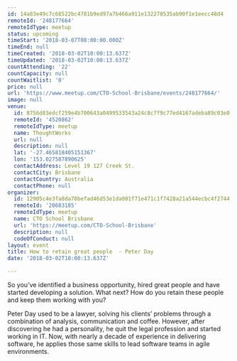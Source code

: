 ```yaml
---
id: 14a83e49c7c68522bc4781b9ed97a7b466a911e132270535ab90f1e1eecc48d4
remoteId: '248177664'
remoteIdType: meetup
status: upcoming
timeStart: '2018-03-07T08:00:00.000Z'
timeEnd: null
timeCreated: '2018-03-02T10:00:13.637Z'
timeUpdated: '2018-03-02T10:00:13.637Z'
countAttending: '22'
countCapacity: null
countWaitlist: '0'
price: null
url: 'https://www.meetup.com/CTO-School-Brisbane/events/248177664/'
image: null
venue:
  id: 8756d83edcf259e4b700643a0499533543a24c8c7f9c77ed4167adeba89c03e0
  remoteId: '4520862'
  remoteIdType: meetup
  name: ThoughtWorks
  url: null
  description: null
  lat: '-27.465818405151367'
  lon: '153.027587890625'
  contactAddress: Level 19 127 Creek St.
  contactCity: Brisbane
  contactCountry: Australia
  contactPhone: null
organizer:
  id: 12905c4e3fa8da70befad46d53e1da001f71e471c1f7428a21a544ecbc4f2744
  remoteId: '20683185'
  remoteIdType: meetup
  name: CTO School Brisbane
  url: 'https://meetup.com/CTO-School-Brisbane'
  description: null
  codeOfConduct: null
layout: event
title: How to retain great people  - Peter Day
date: '2018-03-02T10:00:13.637Z'

---
```

<p>So you’ve identified a business opportunity, hired great people and have started developing a solution. What next? How do you retain these people and keep them working with you?</p> <p>Peter Day used to be a lawyer, solving his clients’ problems through a combination of analysis, communication and coffee. However, after discovering he had a personality, he quit the legal profession and started working in IT. Now, with nearly a decade of experience in delivering software, he applies those same skills to lead software teams in agile environments.</p>
